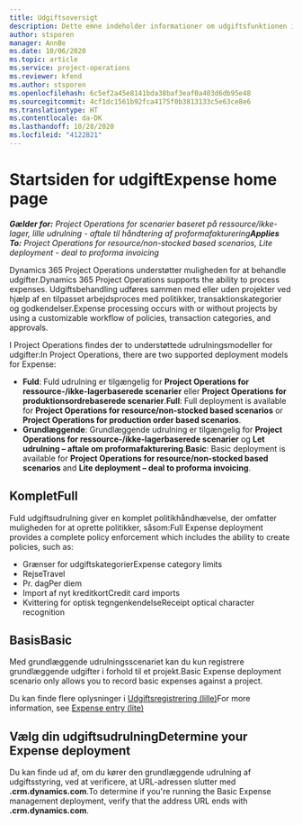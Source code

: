 ```yaml
---
title: Udgiftsoversigt
description: Dette emne indeholder informationer om udgiftsfunktionen i Project Operations.
author: stsporen
manager: AnnBe
ms.date: 10/06/2020
ms.topic: article
ms.service: project-operations
ms.reviewer: kfend
ms.author: stsporen
ms.openlocfilehash: 6c5ef2a45e8141bda38baf3eaf0a403d6db95e48
ms.sourcegitcommit: 4cf1dc1561b92fca4175f0b3813133c5e63ce8e6
ms.translationtype: HT
ms.contentlocale: da-DK
ms.lasthandoff: 10/28/2020
ms.locfileid: "4122821"
---
```

# <a name="expense-home-page"></a><span data-ttu-id="d080e-103">Startsiden for udgift</span><span class="sxs-lookup"><span data-stu-id="d080e-103">Expense home page</span></span>

<span data-ttu-id="d080e-104">_**Gælder for:** Project Operations for scenarier baseret på ressource/ikke-lager, lille udrulning - aftale til håndtering af proformafakturering_</span><span class="sxs-lookup"><span data-stu-id="d080e-104">_**Applies To:** Project Operations for resource/non-stocked based scenarios, Lite deployment - deal to proforma invoicing_</span></span>


<span data-ttu-id="d080e-105">Dynamics 365 Project Operations understøtter muligheden for at behandle udgifter.</span><span class="sxs-lookup"><span data-stu-id="d080e-105">Dynamics 365 Project Operations supports the ability to process expenses.</span></span> <span data-ttu-id="d080e-106">Udgiftsbehandling udføres sammen med eller uden projekter ved hjælp af en tilpasset arbejdsproces med politikker, transaktionskategorier og godkendelser.</span><span class="sxs-lookup"><span data-stu-id="d080e-106">Expense processing occurs with or without projects by using a customizable workflow of policies, transaction categories, and approvals.</span></span>

<span data-ttu-id="d080e-107">I Project Operations findes der to understøttede udrulningsmodeller for udgifter:</span><span class="sxs-lookup"><span data-stu-id="d080e-107">In Project Operations, there are two supported deployment models for Expense:</span></span> 

- <span data-ttu-id="d080e-108">**Fuld**: Fuld udrulning er tilgængelig for **Project Operations for ressource-/ikke-lagerbaserede scenarier** eller **Project Operations for produktionsordrebaserede scenarier**.</span><span class="sxs-lookup"><span data-stu-id="d080e-108">**Full**: Full deployment is available for **Project Operations for resource/non-stocked based scenarios** or **Project Operations for production order based scenarios**.</span></span>
- <span data-ttu-id="d080e-109">**Grundlæggende**: Grundlæggende udrulning er tilgængelig for **Project Operations for ressource-/ikke-lagerbaserede scenarier** og **Let udrulning – aftale om proformafakturering**.</span><span class="sxs-lookup"><span data-stu-id="d080e-109">**Basic**: Basic deployment is available for **Project Operations for resource/non-stocked based scenarios** and **Lite deployment – deal to proforma invoicing**.</span></span>

## <a name="full"></a><span data-ttu-id="d080e-110">Komplet</span><span class="sxs-lookup"><span data-stu-id="d080e-110">Full</span></span> 
<span data-ttu-id="d080e-111">Fuld udgiftsudrulning giver en komplet politikhåndhævelse, der omfatter muligheden for at oprette politikker, såsom:</span><span class="sxs-lookup"><span data-stu-id="d080e-111">Full Expense deployment provides a complete policy enforcement which includes the ability to create policies, such as:</span></span>

  - <span data-ttu-id="d080e-112">Grænser for udgiftskategorier</span><span class="sxs-lookup"><span data-stu-id="d080e-112">Expense category limits</span></span>
  - <span data-ttu-id="d080e-113">Rejse</span><span class="sxs-lookup"><span data-stu-id="d080e-113">Travel</span></span>
  - <span data-ttu-id="d080e-114">Pr. dag</span><span class="sxs-lookup"><span data-stu-id="d080e-114">Per diem</span></span>
  - <span data-ttu-id="d080e-115">Import af nyt kreditkort</span><span class="sxs-lookup"><span data-stu-id="d080e-115">Credit card imports</span></span>
  - <span data-ttu-id="d080e-116">Kvittering for optisk tegngenkendelse</span><span class="sxs-lookup"><span data-stu-id="d080e-116">Receipt optical character recognition</span></span>

## <a name="basic"></a><span data-ttu-id="d080e-117">Basis</span><span class="sxs-lookup"><span data-stu-id="d080e-117">Basic</span></span> 
<span data-ttu-id="d080e-118">Med grundlæggende udrulningsscenariet kan du kun registrere grundlæggende udgifter i forhold til et projekt.</span><span class="sxs-lookup"><span data-stu-id="d080e-118">Basic Expense deployment scenario only allows you to record basic expenses against a project.</span></span> 

<span data-ttu-id="d080e-119">Du kan finde flere oplysninger i [Udgiftsregistrering (lille)](basic-expense.md)</span><span class="sxs-lookup"><span data-stu-id="d080e-119">For more information, see [Expense entry (lite)](basic-expense.md)</span></span>

## <a name="determine-your-expense-deployment"></a><span data-ttu-id="d080e-120">Vælg din udgiftsudrulning</span><span class="sxs-lookup"><span data-stu-id="d080e-120">Determine your Expense deployment</span></span>
<span data-ttu-id="d080e-121">Du kan finde ud af, om du kører den grundlæggende udrulning af udgiftsstyring, ved at verificere, at URL-adressen slutter med **.crm.dynamics.com**.</span><span class="sxs-lookup"><span data-stu-id="d080e-121">To determine if you're running the Basic Expense management deployment, verify that the address URL ends with **.crm.dynamics.com**.</span></span> 
